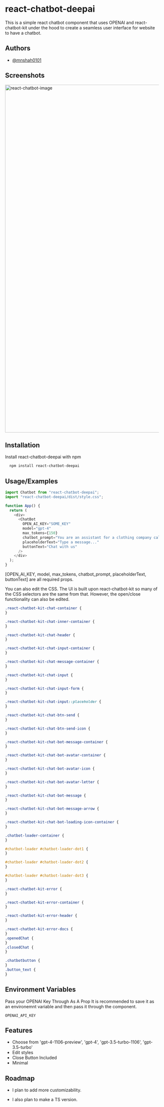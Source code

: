 # react-chatbot-deepai

This is a simple react chatbot component that uses OPENAI and react-chatbot-kit under the hood to create a seamless user interface for website to have a chatbot.

## Authors

- [@mnshah0101](https://www.github.com/mnshah0101)

## Screenshots

<img src="https://i.ibb.co/51y1NFG/Screen-Shot-2024-01-10-at-9-39-13-PM.png" alt="react-chatbot-image" width="726" height="1138">

## Installation

Install react-chatbot-deepai with npm

```bash
  npm install react-chatbot-deepai
```

## Usage/Examples

```javascript
import Chatbot from "react-chatbot-deepai";
import "react-chatbot-deepai/dist/style.css";

function App() {
  return (
    <div>
      <ChatBot
        OPEN_AI_KEY="SOME_KEY"
        model="gpt-4"
        max_tokens={150}
        chatbot_prompt="You are an assistant for a clothing company called Love Clothing."
        placeholderText="Type a message..."
        buttonText="Chat with us"
      />
    </div>
  );
}
```

[OPEN_AI_KEY, model, max_tokens, chatbot_prompt, placeholderText, buttonText] are all required props.

You can also edit the CSS. The UI is built upon react-chatbot-kit so many of the CSS selectors are the same from that. However, the open/close functionality can also be edited.

```css
.react-chatbot-kit-chat-container {
}

.react-chatbot-kit-chat-inner-container {
}

.react-chatbot-kit-chat-header {
}

.react-chatbot-kit-chat-input-container {
}

.react-chatbot-kit-chat-message-container {
}

.react-chatbot-kit-chat-input {
}

.react-chatbot-kit-chat-input-form {
}

.react-chatbot-kit-chat-input::placeholder {
}

.react-chatbot-kit-chat-btn-send {
}

.react-chatbot-kit-chat-btn-send-icon {
}

.react-chatbot-kit-chat-bot-message-container {
}

.react-chatbot-kit-chat-bot-avatar-container {
}

.react-chatbot-kit-chat-bot-avatar-icon {
}

.react-chatbot-kit-chat-bot-avatar-letter {
}

.react-chatbot-kit-chat-bot-message {
}

.react-chatbot-kit-chat-bot-message-arrow {
}

.react-chatbot-kit-chat-bot-loading-icon-container {
}

.chatbot-loader-container {
}

#chatbot-loader #chatbot-loader-dot1 {
}

#chatbot-loader #chatbot-loader-dot2 {
}

#chatbot-loader #chatbot-loader-dot3 {
}

.react-chatbot-kit-error {
}

.react-chatbot-kit-error-container {
}

.react-chatbot-kit-error-header {
}

.react-chatbot-kit-error-docs {
}
.openedChat {
}
.closedChat {
}

.chatbotbutton {
}
.button_text {
}
```

## Environment Variables

Pass your OPENAI Key Through As A Prop
It is recommended to save it as an environemnt variable and then pass it through the component.

`OPENAI_API_KEY`

## Features

- Choose from 'gpt-4-1106-preview', 'gpt-4', 'gpt-3.5-turbo-1106', 'gpt-3.5-turbo'
- Edit styles
- Close Button Included
- Minimal

## Roadmap

- I plan to add more customizability.

- I also plan to make a TS version.
